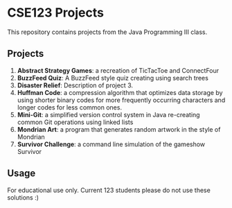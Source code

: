# CSE123 Projects

This repository contains projects from the Java Programming III class.

## Projects

1. **Abstract Strategy Games**: a recreation of TicTacToe and ConnectFour
2. **BuzzFeed Quiz**: A BuzzFeed style quiz creating using search trees 
3. **Disaster Relief**: Description of project 3.
4. **Huffman Code**: a compression algorithm that optimizes data storage by using shorter binary codes for more frequently occurring characters and longer codes for less common ones.
5. **Mini-Git**: a simplified version control system in Java re-creating common Git operations using linked lists
6. **Mondrian Art**:  a program that generates random artwork in the style of Mondrian
7. **Survivor Challenge**: a command line simulation of the gameshow Survivor

## Usage

For educational use only. Current 123 students please do not use these solutions :)
